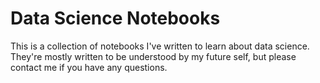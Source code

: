 # Data Science Notebooks

This is a collection of notebooks I've written to learn about data science. They're mostly written to be understood by my future self, but please contact me if you have any questions.
